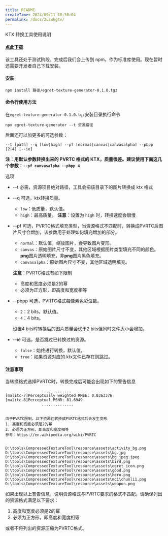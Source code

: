 ```yaml
---
title: README
createTime: 2024/09/11 10:50:04
permalink: /docs/2usukgtv/
---
```

KTX 转换工具使用说明

#### [点此下载](http://tool.egret-labs.org/DocZip/tools/egret-texture-generator-0.1.0.tgz)
该工具还处于测试阶段，完成后我们会上传到 npm，作为标准库使用。现在暂时还需要开发者自己下载安装。

#### 安装
```
npm install 路径/egret-texture-generator-0.1.0.tgz
```
#### 命令行使用方法
在`egret-texture-generator-0.1.0.tgz`安装目录执行命令
```
npx egret-texture-generator --t 资源路径
```

后面还可以加更多的可选参数：
```
--t [path] --q [low|high] --pf [normal|canvas|canvasalpha] --pbpp [2|4] [--ie]
```

**注：用默认参数转换出来的 PVRTC 格式的 KTX，质量很差。建议使用下面这几个参数：`--pf canvasalpha --pbpp 4`**

选项

* --t
必需，资源项目绝对路径，工具会把该目录下的图片转换成 ktx 格式
* --q
可选，ktx转换质量。
    * `low`：低质量，默认值。
    * `high`：最高质量。
**注意**：设置为 `high` 时，转换速度会很慢

* --pf
可选，PVRTC格式填充类型，当资源格式不匹配时，转换成PVRTC后图片尺寸会增加，该参数用于处理如何填充增加的部分。
	* `normal`：默认值，缩放图片，会导致图片变形。
	* `canvas`：原始图片尺寸不变，其他区域根据图片类型填充不同的颜色。**png**图片透明填充，非**png**图片黑色填充。
	* `canvasalpha`：原始图片尺寸不变，其他区域透明填充。

    **注意**：PVRTC格式有如下限制
	* 高度和宽度必须是2的幂
	* 必须为正方形，即高度和宽度相等

	
* --pbpp
可选，PVRTC格式每像素色彩位数。
    * `2`：2 bits，默认值。
    * `4`：4 bits。

    设置4 bits时转换后的图片质量会优于2 bits但同时文件大小会增加。

* --ie
可选，是否跳过已转换过的资源。
    * `false`：始终进行转换，默认值。
    * `true`：如果资源对应的.ktx文件已存在则跳过。

#### 注意事项
当转换格式选择PVRTC时，转换完成后可能会出现如下的警告信息

```
                .............
[malitc-7]Perceptually weighted RMSE: 0.0363376
[malitc-8]Perceptual PSNR: 81.6949
                ..............


由于PVRTC限制，以下资源在转换成PVRTC格式后会发生变形
1. 高度和宽度必须是2的幂
2. 必须为正方形，即高度和宽度相等
参考：https://en.wikipedia.org/wiki/PVRTC


D:\tools\CompressedTextureTool\resource\assets\activity_bg.png
D:\tools\CompressedTextureTool\resource\assets\bg.jpg
D:\tools\CompressedTextureTool\resource\assets\bg_jpeg.jpeg
D:\tools\CompressedTextureTool\resource\assets\bird.png
D:\tools\CompressedTextureTool\resource\assets\egret_icon.png
D:\tools\CompressedTextureTool\resource\assets\good.png
D:\tools\CompressedTextureTool\resource\assets\hero.png
D:\tools\CompressedTextureTool\resource\assets\mc1\chunli1.png
D:\tools\CompressedTextureTool\resource\assets\weapon.png

```

如果出现以上警告信息，说明资源格式与PVRTC要求的格式不匹配。请确保列出的资源格式满足以下要求：
1. 高度和宽度必须是2的幂
2. 必须为正方形，即高度和宽度相等

或者不将列出的资源压缩为PVRTC格式。